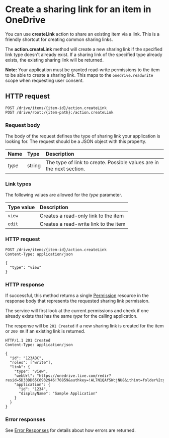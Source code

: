 # Create a sharing link for an item in OneDrive

You can use **createLink** action to share an existing item via a link. This is
a friendly shortcut for creating common sharing links.

The **action.createLink** method will create a new sharing link if the specified
link type doesn't already exist. If a sharing link of the specified type already
exists, the existing sharing link will be returned.

**Note:** Your application must be granted read-write permissions to the item
to be able to create a sharing link. This maps to the `onedrive.readwrite` scope
when requesting user consent.

## HTTP request

````
POST /drive/items/{item-id}/action.createLink
POST /drive/root:/{item-path}:/action.createLink
````

### Request body
The body of the request defines the type of sharing link your application is
looking for. The request should be a JSON object with this property.

| Name   | Type   | Description                                                          |
|:-------|:-------|:---------------------------------------------------------------------|
| _type_ | string | The type of link to create. Possible values are in the next section. |


### Link types
The following values are allowed for the _type_ parameter.

| Type value | Description                           |
|:-----------|:--------------------------------------|
| `view`     | Creates a read-only link to the item  |
| `edit`     | Creates a read-write link to the item |

### HTTP request

<!-- { "blockType": "request", "name": "create-link" } -->
```
POST /drive/items/{item-id}/action.createLink
Content-Type: application/json

{
  "type": "view"
}
```

### HTTP response

If successful, this method returns a single [Permission](../facets/permission_facet.md)
resource in the response body that represents the requested sharing link permission.

The service will first look at the current permissions and check
if one already exists that has the same _type_ for the
calling application.

The response will be `201 Created` if a new sharing link is created for the
item or  `200 OK` if an existing link is returned.

<!-- { "blockType": "response", "@odata.type": "oneDrive.permission" } -->
```http
HTTP/1.1 201 Created
Content-Type: application/json

{
  "id": "123ABC",
  "roles": ["write"],
  "link": {
    "type": "view",
    "webUrl": "https://onedrive.live.com/redir?resid=5D33DD65C6932946!70859&authkey=!AL7N1QAfSWcjNU8&ithint=folder%2cgif",
    "application": {
      "id": "1234",
      "displayName": "Sample Application"
    }
  }
}

```

### Error responses

See [Error Responses][error-response] for details about
how errors are returned.

[error-response]: ../misc/errors.md

<!-- {
  "type": "#page.annotation",
  "description": "Create a new sharing link for an item.",
  "keywords": "create,sharing,sharing link",
  "section": "documentation",
  "tocPath": "Sharing/Create Link"
} -->

